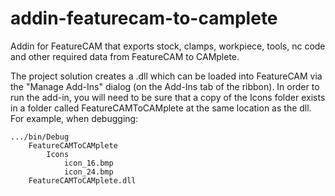 # addin-featurecam-to-camplete

Addin for FeatureCAM that exports stock, clamps, workpiece, tools, nc code and other required data from FeatureCAM to CAMplete.

The project solution creates a .dll which can be loaded into FeatureCAM via the "Manage Add-Ins" dialog (on the Add-Ins tab of the ribbon).  In order to run the add-in, you will need to be sure that a copy of the Icons folder exists in a folder called FeatureCAMToCAMplete at the same location as the dll.  For example, when debugging:

    .../bin/Debug
		FeatureCAMToCAMplete
			Icons
				icon_16.bmp
				icon_24.bmp
		FeatureCAMToCAMplete.dll
